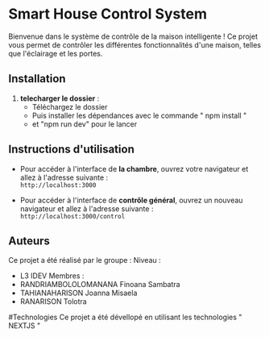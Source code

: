 # Smart House Control System

Bienvenue dans le système de contrôle de la maison intelligente ! Ce projet vous permet de contrôler les différentes fonctionnalités d'une maison, telles que l'éclairage et les portes.
## Installation
1. **telecharger le dossier** :
   - Téléchargez le dossier
   - Puis installer les dépendances avec le commande " npm install "
   - et "npm run dev" pour le lancer  

## Instructions d'utilisation
- Pour accéder à l'interface de **la chambre**, ouvrez votre navigateur et allez à l'adresse suivante :  
  `http://localhost:3000`

- Pour accéder à l'interface de **contrôle général**, ouvrez un nouveau navigateur et allez à l'adresse suivante :  
  `http://localhost:3000/control`

## Auteurs

Ce projet a été réalisé par le groupe :
Niveau : 
- L3 IDEV
Membres : 
- RANDRIAMBOLOLOMANANA Finoana Sambatra
- TAHIANAHARISON Joanna Misaela
- RANARISON Tolotra

#Technologies
Ce projet a été dévellopé en utilisant les technologies " NEXTJS "

